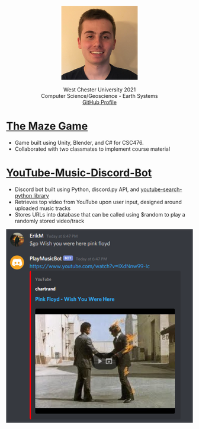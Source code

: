
<p align="center">
  <img width="206" height="200" src="/Images/ErikMichael.PNG">
</p>

<div align="center">West Chester University 2021</div>
<div align="center">Computer Science/Geoscience - Earth Systems</div>
<div align="center">    
  <a href="https://github.com/ErikM14">GitHub Profile</a>
</div>



# [The Maze Game](https://play.unity.com/mg/other/the-maze-game)
* Game built using Unity, Blender, and C# for CSC476.
* Collaborated with two classmates to implement course material





# [YouTube-Music-Discord-Bot](https://github.com/ErikM14/Music-Discord-Bot)
* Discord bot built using Python, discord.py API, and [youtube-search-python library](https://github.com/alexmercerind/youtube-search-python)
* Retrieves top video from YouTube upon user input, designed around uploaded music tracks
* Stores URLs into database that can be called using $random to play a randomly stored video/track

![](/Images/DiscordBotSearch.PNG)
